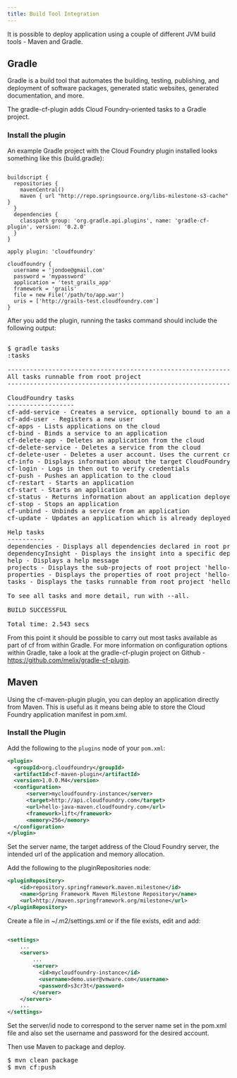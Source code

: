 ```yaml
---
title: Build Tool Integration
---
```


It is possible to deploy application using a couple of different JVM build tools - Maven and Gradle.

## <a id='gradle'></a>Gradle ##

Gradle is a build tool that automates the building, testing, publishing, and deployment of software packages, generated static websites, generated documentation, and more.

The gradle-cf-plugin adds Cloud Foundry-oriented tasks to a Gradle project. 

### <a id="gradle-install"></a> Install the plugin ###

An example Gradle project with the Cloud Foundry plugin installed looks something like this (build.gradle):

~~~

buildscript {
  repositories {
    mavenCentral()
    maven { url "http://repo.springsource.org/libs-milestone-s3-cache" }
  }
  dependencies {
    classpath group: 'org.gradle.api.plugins', name: 'gradle-cf-plugin', version: '0.2.0'
  }
}

apply plugin: 'cloudfoundry'

cloudfoundry {
  username = 'jondoe@gmail.com'
  password = 'mypassword'
  application = 'test_grails_app'
  framework = 'grails'
  file = new File('/path/to/app.war')
  uris = ['http://grails-test.cloudfoundry.com']
}

~~~

After you add the plugin, running the tasks command should include the following output:

<pre class="terminal">

$ gradle tasks
:tasks

------------------------------------------------------------
All tasks runnable from root project
------------------------------------------------------------

CloudFoundry tasks
------------------
cf-add-service - Creates a service, optionally bound to an application
cf-add-user - Registers a new user
cf-apps - Lists applications on the cloud
cf-bind - Binds a service to an application
cf-delete-app - Deletes an application from the cloud
cf-delete-service - Deletes a service from the cloud
cf-delete-user - Deletes a user account. Uses the current credentials!
cf-info - Displays information about the target CloudFoundry platform
cf-login - Logs in then out to verify credentials
cf-push - Pushes an application to the cloud
cf-restart - Starts an application
cf-start - Starts an application
cf-status - Returns information about an application deployed on the cloud
cf-stop - Stops an application
cf-unbind - Unbinds a service from an application
cf-update - Updates an application which is already deployed

Help tasks
----------
dependencies - Displays all dependencies declared in root project 'hello-world'.
dependencyInsight - Displays the insight into a specific dependency in root project 'hello-world'.
help - Displays a help message
projects - Displays the sub-projects of root project 'hello-world'.
properties - Displays the properties of root project 'hello-world'.
tasks - Displays the tasks runnable from root project 'hello-world' (some of the displayed tasks may belong to subprojects).

To see all tasks and more detail, run with --all.

BUILD SUCCESSFUL

Total time: 2.543 secs
</pre>

From this point it should be possible to carry out most tasks available as part of cf from within Gradle. For more information on configuration options within Gradle, take a look at the gradle-cf-plugin project on Github - https://github.com/melix/gradle-cf-plugin.

## <a id='maven'></a>Maven ##


Using the cf-maven-plugin plugin, you can deploy an application directly from Maven. This is useful as it means being able to store the Cloud Foundry application manifest in pom.xml.

### <a id='maven-install'></a>Install the Plugin ###

Add the following to the `plugins` node of your `pom.xml`:

~~~xml
<plugin>
  <groupId>org.cloudfoundry</groupId>
  <artifactId>cf-maven-plugin</artifactId>
  <version>1.0.0.M4</version>
  <configuration>
      <server>mycloudfoundry-instance</server>
      <target>http://api.cloudfoundry.com</target>
      <url>hello-java-maven.cloudfoundry.com</url>
      <framework>lift</framework>
      <memory>256</memory>
  </configuration>
</plugin>
~~~

Set the server name, the target address of the Cloud Foundry server, the intended url of the application and memory allocation.

Add the following to the pluginRepositories node:

~~~xml
<pluginRepository>
    <id>repository.springframework.maven.milestone</id>
    <name>Spring Framework Maven Milestone Repository</name>
    <url>http://maven.springframework.org/milestone</url>
</pluginRepository>
~~~

Create a file in ~/.m2/settings.xml or if the file exists, edit and add:

~~~xml

<settings>
    ...
    <servers>
        ...
        <server>
          <id>mycloudfoundry-instance</id>
          <username>demo.user@vmware.com</username>
          <password>s3cr3t</password>
        </server>
    </servers>
    ...
</settings>
~~~

Set the server/id node to correspond to the server name set in the pom.xml file and also set the username and password for the desired account.

Then use Maven to package and deploy.

<pre class="terminal">
$ mvn clean package
$ mvn cf:push
</pre>

